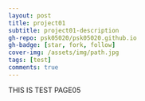 ```yaml
---
layout: post
title: project01
subtitle: project01-description
gh-repo: psk05020/psk05020.github.io
gh-badge: [star, fork, follow]
cover-img: /assets/img/path.jpg
tags: [test]
comments: true
---
```


THIS IS TEST PAGE05
